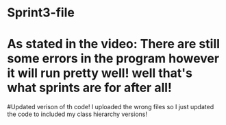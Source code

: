 # Sprint3-file
# As stated in the video: There are still some errors in the program however it will run pretty well! well that's what sprints are for after all!
#Updated verison of th code! I uploaded the wrong files so I just updated the code to included my class hierarchy versions!
